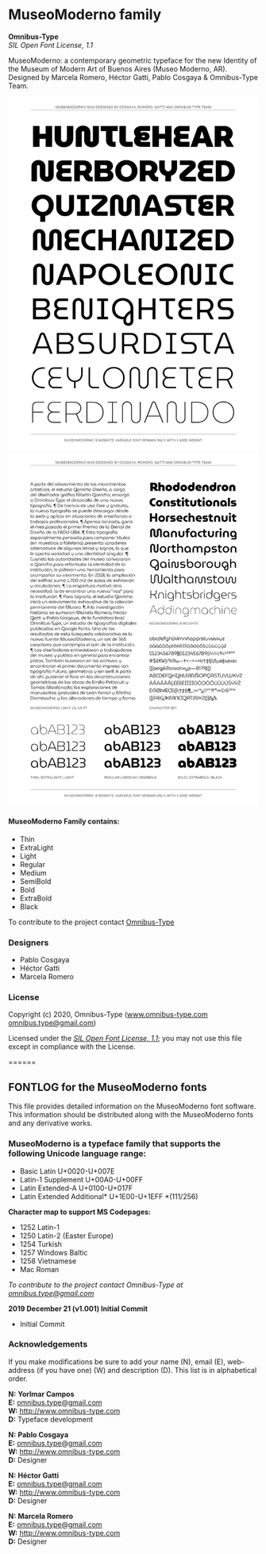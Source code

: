 # MuseoModerno family

**Omnibus-Type**  
*SIL Open Font License, 1.1*

MuseoModerno: a contemporary geometric typeface for the new Identity of the Museum of Modern Art of Buenos Aires (Museo Moderno, AR). Designed by Marcela Romero, Héctor Gatti, Pablo Cosgaya & Omnibus-Type Team.

![Sample of MuseoModerno Family.](ModernoSpecimen-01.png "MuseoModerno")
![Sample of MuseoModerno Family.](ModernoSpecimen-02.png "MuseoModerno")


#### MuseoModerno Family contains:

* Thin
* ExtraLight
* Light
* Regular
* Medium
* SemiBold
* Bold
* ExtraBold
* Black

To contribute to the project contact [Omnibus-Type](http://omnibus-type.com/)

### Designers

* Pablo Cosgaya
* Héctor Gatti
* Marcela Romero

### License

Copyright (c) 2020, Omnibus-Type (www.omnibus-type.com omnibus.type@gmail.com)

Licensed under the [*SIL Open Font License, 1.1*](http://scripts.sil.org/OFL); you may not use this file except in compliance with the License.

======
## FONTLOG for the MuseoModerno fonts

This file provides detailed information on the MuseoModerno font software.  
This information should be distributed along with the MuseoModerno fonts and any derivative works.

### MuseoModerno is a typeface family that supports the following Unicode language range: 

* Basic Latin 					U+0020-U+007E
* Latin-1 Supplement 			U+00A0-U+00FF
* Latin Extended-A 				U+0100-U+017F
* Latin Extended Additional*	U+1E00-U+1EFF *(111/256)

**Character map to support MS Codepages:**
* 1252 Latin-1
* 1250 Latin-2 (Easter Europe)
* 1254 Turkish
* 1257 Windows Baltic
* 1258 Vietnamese
* Mac Roman

*To contribute to the project contact Omnibus-Type at omnibus.type@gmail.com*

**2019 December 21 (v1.001) Initial Commit**

- Initial Commit

### Acknowledgements

If you make modifications be sure to add your name (N), email (E), web-address
(if you have one) (W) and description (D). This list is in alphabetical order.


**N:** **Yorlmar Campos**  
**E:** omnibus.type@gmail.com  
**W:** http://www.omnibus-type.com  
**D:** Typeface development

**N:** **Pablo Cosgaya**  
**E:** omnibus.type@gmail.com  
**W:** http://www.omnibus-type.com  
**D:** Designer

**N:** **Héctor Gatti**  
**E:** omnibus.type@gmail.com  
**W:** http://www.omnibus-type.com  
**D:** Designer

**N:** **Marcela Romero**  
**E:** omnibus.type@gmail.com  
**W:** http://www.omnibus-type.com  
**D:** Designer